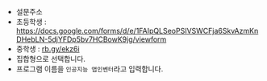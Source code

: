 * 설문주소
* 초등학생 : https://docs.google.com/forms/d/e/1FAIpQLSeoPSIVSWCFja6SkvAzmKnDHebLN-5djYFDp5bv7HCBowK9jg/viewform
* 중학생 : [rb.gy/ekz6i](https://rb.gy/ekz6i)
* 집합형으로 선택합니다.
* 프로그램 이름을 ```인공지능 앱인벤터```라고 입력합니다.
